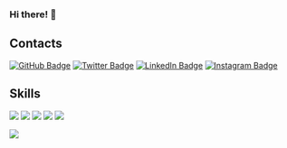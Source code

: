 ### Hi there! 👋

<!--div align="center">
    <br>
    <br>
    <img height="200" width="1000" src="https://raw.githubusercontent.com/magnologan/magnologan/main/krys-amon-eAAR-0iDhic-unsplash.jpg">
    <br>
</div-->

## Contacts

[![GitHub Badge](https://img.shields.io/badge/-GitHub-000?style=flat-square&logo=Github&logoColor=white)](https://github.com/magnologan)
[![Twitter Badge](https://img.shields.io/badge/-Twitter-1ca0f1?style=flat-square&logo=twitter&logoColor=white&link=https://twitter.com/magnologan)](https://twitter.com/magnologan)
[![LinkedIn Badge](https://img.shields.io/badge/-LinkedIn-0077b5?style=flat-square&logo=linkedin&logoColor=white&link=https://twitter.com/magnologan)](https://www.linkedin.com/in/magnologan/)
[![Instagram Badge](https://img.shields.io/badge/-Instagram-e4405f?style=flat-square&logo=instagram&logoColor=white&link=https://twitter.com/magnologan)](https://www.instagram.com/katanasec/)

## Skills

[![](https://img.shields.io/badge/-Visual%20Studio%20Code-5C2D91?style=flat-square&logoColor=white&logo=visual-studio)](https://github.com/magnologan)
[![](https://img.shields.io/badge/-Bash-4eaa25?style=flat-square&logoColor=white&logo=gnu-bash)](https://github.com/magnologan)
[![](https://img.shields.io/badge/-Docker-2496ed?style=flat-square&logoColor=white&logo=docker)](https://github.com/magnologan)
[![](https://img.shields.io/badge/-Kubernetes-326CE5?style=flat-square&logoColor=white&logo=kubernetes)](https://github.com/magnologan)
[![](https://img.shields.io/badge/-AWS-232F3E?style=flat-square&logoColor=white&logo=amazon-aws)](https://github.com/magnologan)

<a href="https://feisky.xyz/about">
  <img align="left" src="https://github-readme-stats.vercel.app/api?username=magnologan&show_icons=true" />
</a>
<!--a href="https://feisky.xyz/about">
  <img align="left" src="https://github-readme-stats.vercel.app/api/top-langs/?username=magnologan&hide=html,css" />
</a-->

<!--
**magnologan/magnologan** is a ✨ _special_ ✨ repository because its `README.md` (this file) appears on your GitHub profile.

Here are some ideas to get you started:

- 🔭 I’m currently working on ...
- 🌱 I’m currently learning ...
- 👯 I’m looking to collaborate on ...
- 🤔 I’m looking for help with ...
- 💬 Ask me about ...
- 📫 How to reach me: ...
- 😄 Pronouns: ...
- ⚡ Fun fact: ...
-->
